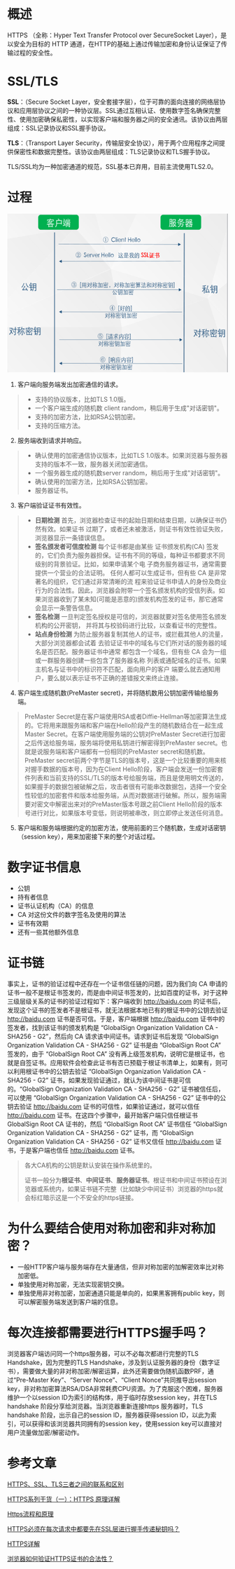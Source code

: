 # 概述
HTTPS （全称：Hyper Text Transfer Protocol over SecureSocket Layer），是以安全为目标的 HTTP 通道，在HTTP的基础上通过传输加密和身份认证保证了传输过程的安全性。

# SSL/TLS
**SSL**：（Secure Socket Layer，安全套接字层），位于可靠的面向连接的网络层协议和应用层协议之间的一种协议层。SSL通过互相认证、使用数字签名确保完整性、使用加密确保私密性，以实现客户端和服务器之间的安全通讯。该协议由两层组成：SSL记录协议和SSL握手协议。

**TLS**：（Transport Layer Security，传输层安全协议），用于两个应用程序之间提供保密性和数据完整性。该协议由两层组成：TLS记录协议和TLS握手协议。

TLS/SSL均为一种加密通道的规范，SSL基本已弃用，目前主流使用TLS2.0。

# 过程
<img src="https://raw.githubusercontent.com/dark-tone/notes/main/%E7%BD%91%E7%BB%9C%E7%9B%B8%E5%85%B3/imgs/5.png" weight="567" height="362">

1. 客户端向服务端发出加密通信的请求。
>- 支持的协议版本，比如TLS 1.0版。
>- 一个客户端生成的随机数 client random，稍后用于生成"对话密钥"。
>- 支持的加密方法，比如RSA公钥加密。
>- 支持的压缩方法。

2. 服务端收到请求并响应。
>- 确认使用的加密通信协议版本，比如TLS 1.0版本。如果浏览器与服务器支持的版本不一致，服务器关闭加密通信。
>- 一个服务器生成的随机数server random，稍后用于生成"对话密钥"。
>- 确认使用的加密方法，比如RSA公钥加密。
>- 服务器证书。

3. 客户端验证证书有效性。
>- **日期检测** 首先，浏览器检查证书的起始日期和结束日期，以确保证书仍然有效。如果证书 过期了，或者还未被激活，则证书有效性验证失败，浏览器显示一条错误信息。
>- **签名颁发者可信度检测** 每个证书都是由某些 证书颁发机构(CA) 签发的，它们负责为服务器担保。证书有不同的等级，每种证书都要求不同级别的背景验证。比如，如果申请某个电 子商务服务器证书，通常需要提供一个营业的合法证明。
任何人都可以生成证书，但有些 CA 是非常著名的组织，它们通过非常清晰的流 程来验证证书申请人的身份及商业行为的合法性。因此，浏览器会附带一个签名颁发机构的受信列表。如果浏览器收到了某未知(可能是恶意的)颁发机构签发的证书，那它通常会显示一条警告信息。
>- **签名检测** 一旦判定签名授权是可信的，浏览器就要对签名使用签名颁发机构的公开密钥， 并将其与校验码进行比较，以查看证书的完整性。
>- **站点身份检测** 为防止服务器复制其他人的证书，或拦截其他人的流量，大部分浏览器都会试着 去验证证书中的域名与它们所对话的服务器的域名是否匹配。服务器证书中通常 都包含一个域名，但有些 CA 会为一组或一群服务器创建一些包含了服务器名称 列表或通配域名的证书。如果主机名与证书中的标识符不匹配，面向用户的客户 端要么就去通知用户，要么就以表示证书不正确的差错报文来终止连接。

4. 客户端生成随机数(PreMaster secret)，并将随机数用公钥加密传输给服务端。
>PreMaster Secret是在客户端使用RSA或者Diffie-Hellman等加密算法生成的。它将用来跟服务端和客户端在Hello阶段产生的随机数结合在一起生成 Master Secret。在客户端使用服务端的公钥对PreMaster Secret进行加密之后传送给服务端，服务端将使用私钥进行解密得到PreMaster secret。也就是说服务端和客户端都有一份相同的PreMaster secret和随机数。
PreMaster secret前两个字节是TLS的版本号，这是一个比较重要的用来核对握手数据的版本号，因为在Client Hello阶段，客户端会发送一份加密套件列表和当前支持的SSL/TLS的版本号给服务端，而且是使用明文传送的，如果握手的数据包被破解之后，攻击者很有可能串改数据包，选择一个安全性较低的加密套件和版本给服务端，从而对数据进行破解。所以，服务端需要对密文中解密出来对的PreMaster版本号跟之前Client Hello阶段的版本号进行对比，如果版本号变低，则说明被串改，则立即停止发送任何消息。

5. 客户端和服务端根据约定的加密方法，使用前面的三个随机数，生成对话密钥（session key），用来加密接下来的整个对话过程。

# 数字证书信息
- 公钥
- 持有者信息
- 证书认证机构（CA）的信息
- CA 对这份文件的数字签名及使用的算法
- 证书有效期
- 还有一些其他额外信息

# 证书链
事实上，证书的验证过程中还存在一个证书信任链的问题，因为我们向 CA 申请的证书一般不是根证书签发的，而是由中间证书签发的，比如百度的证书，对于这种三级层级关系的证书的验证过程如下：客户端收到 http://baidu.com 的证书后，发现这个证书的签发者不是根证书，就无法根据本地已有的根证书中的公钥去验证 http://baidu.com 证书是否可信。于是，客户端根据 http://baidu.com 证书中的签发者，找到该证书的颁发机构是 “GlobalSign Organization Validation CA - SHA256 - G2”，然后向 CA 请求该中间证书。请求到证书后发现 “GlobalSign Organization Validation CA - SHA256 - G2” 证书是由 “GlobalSign Root CA” 签发的，由于 “GlobalSign Root CA” 没有再上级签发机构，说明它是根证书，也就是自签证书。应用软件会检查此证书有否已预载于根证书清单上，如果有，则可以利用根证书中的公钥去验证 “GlobalSign Organization Validation CA - SHA256 - G2” 证书，如果发现验证通过，就认为该中间证书是可信的。“GlobalSign Organization Validation CA - SHA256 - G2” 证书被信任后，可以使用 “GlobalSign Organization Validation CA - SHA256 - G2” 证书中的公钥去验证 http://baidu.com 证书的可信性，如果验证通过，就可以信任 http://baidu.com 证书。在这四个步骤中，最开始客户端只信任根证书 GlobalSign Root CA 证书的，然后 “GlobalSign Root CA” 证书信任 “GlobalSign Organization Validation CA - SHA256 - G2” 证书，而 “GlobalSign Organization Validation CA - SHA256 - G2” 证书又信任 http://baidu.com 证书，于是客户端也信任 http://baidu.com 证书。
> 各大CA机构的公钥是默认安装在操作系统里的。
>
> 证书一般分为**根证书**、**中间证书**、**服务器证书**。根证书和中间证书预设在浏览器或系统内，如果证书链不完整（比如缺少中间证书）浏览器的https就会标红暗示这是一个不安全的https链接。


# 为什么要结合使用对称加密和非对称加密？
- 一般HTTP客户端与服务端存在大量通信，但非对称加密的加解密效率比对称加密低。
- 单独使用对称加密，无法实现密钥交换。
- 单独使用非对称加密，加密通道只能是单向的，如果黑客拥有public key，则可以解密服务端发送到客户端的信息。

# 每次连接都需要进行HTTPS握手吗？
浏览器客户端访问同一个https服务器，可以不必每次都进行完整的TLS Handshake，因为完整的TLS Handshake，涉及到认证服务器的身份（数字证书），需要做大量的非对称加密/解密运算，此外还需要做伪随机函数PRF，通过“Pre-Master Key”、“Server Nonce”、“Client Nonce”共同推导出session key，非对称加密算法RSA/DSA非常耗费CPU资源。为了克服这个困难，服务器维护一个以session ID为索引的结构体，用于临时存放session key，并在TLS handshake 阶段分享给浏览器。当浏览器重新连接https 服务器时，TLS handshake 阶段，出示自己的session ID，服务器获得session ID，以此为索引，可以获得和该浏览器共同拥有的session key，使用session key可以直接对用户流量做加密/解密动作。

# 参考文章
[HTTPS、SSL、TLS三者之间的联系和区别](https://blog.csdn.net/enweitech/article/details/81781405)

[HTTPS系列干货（一）：HTTPS 原理详解](https://zhuanlan.zhihu.com/p/27395037)

[Https流程和原理](https://www.jianshu.com/p/b0b6b88fe9fe)

[HTTPS必须在每次请求中都要先在SSL层进行握手传递秘钥吗？](https://www.zhihu.com/question/67740663/answer/256288406)

[HTTPS详解](https://segmentfault.com/a/1190000011675421)

[浏览器如何验证HTTPS证书的合法性？](https://www.zhihu.com/question/37370216)
